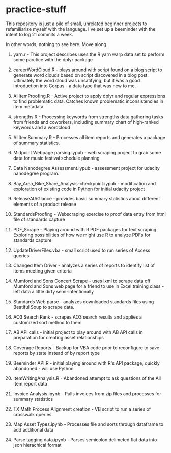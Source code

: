# practice-stuff

This repository is just a pile of small, unrelated beginner projects to refamiliarize myself with the language. I've set up a beeminder with the intent to log 21 commits a week. 

In other words, nothing to see here. Move along.

1. yarn.r - This project describes uses the R yarn warp data set to perform some parctice with the dplyr package  
2. careerWordCloud.R - plays around with script found on a blog script to generate word clouds based on script discovered in a blog post. Ultimately the word cloud was unsatifying, but it was a good introduction into Corpus - a data type that was new to me.  
3. AllItemProofing.R - Active project to apply dplyr and regular expressions to find problematic data. Catches known problematic inconsistencies in item metadata.
4. strengths.R - Processing keywords from strengths data gathering tasks from friends and coworkers, including summary chart of high-ranked keywords and a wordcloud  
5. AllItemSummary.R - Processes all item reports and generates a package of summary statistics. 
6. Midpoint Webpage parsing.iypub - web scraping project to grab some data for music festival schedule planning
7. Data Nanodegree Assessment.iypub - assessment project for udacity nanodegree program. 
8. Bay_Area_Bike_Share_Analysis-checkpoint.iypub - modification and exploration of existing code in Python for initial udacity project

11. ReleaseAtAGlance - provides basic summary statistics about different elements of a product release
12. StandardsProofing - Webscraping exercise to proof data entry from html file of standards capture
13. PDF_Scrape - Playing around with R PDF packages for text scraping. Exploring possibilities of how we might use R to analyze PDFs for standards capture
14. UpdateDriverFiles.vba - small script used to run series of Access queries
15. Changed Item Driver - analyzes a series of reports to identify list of items meeting given criteria
16. Mumford and Sons Concert Scrape - uses lxml to scrape data off Mumford and Sons web page for a friend to use in Excel training class - left data a little dirty semi-intentionally
17. Standards Web parse - analyzes downloaded standards files using Beatiful Soup to scrape data.
18. AO3 Search Rank - scrapes AO3 search results and applies a customized sort method to them
19. AB API calls - initial project to play around with AB API calls in preparation for creating asset relationships
20. Coverage Reports - Backup for VBA code prior to reconfigure to save reports by state instead of by report type
21. Beeminder API.R - initial playing around with R's API package, quickly abandoned - will use Python
22. ItemWritingAnalysis.R - Abandoned attempt to ask questions of the All Item report data
23. Invoice Analysis.ipynb - Pulls invoices from zip files and processes for summary statistics
24. TX Math Process Alignment creation - VB script to run a series of crosswalk queries
25. Map Asset Types.ipynb - Processes file and sorts through dataframe to add additional data
26. Parse tagging data.ipynb - Parses semicolon delimeted flat data into json hierachical format

